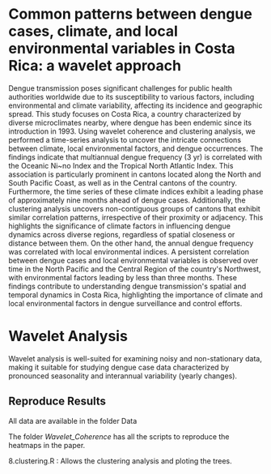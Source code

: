 # Common patterns between dengue cases, climate, and local environmental variables in Costa Rica: a wavelet approach

Dengue transmission poses significant challenges for public health authorities worldwide due to its susceptibility to various factors, including environmental and climate variability, affecting its incidence and geographic spread. This study focuses on Costa Rica, a country characterized by diverse microclimates nearby, where dengue has been endemic since its introduction in 1993. Using wavelet coherence and clustering analysis, we performed a time-series analysis to uncover the intricate connections between climate, local environmental factors, and dengue occurrences. The findings indicate that multiannual dengue frequency (3 yr) is correlated with the Oceanic Ni\~no Index and the Tropical North Atlantic Index. This association is particularly prominent in cantons located along the North and South Pacific Coast, as well as in the Central cantons of the country. Furthermore, the time series of these climate indices exhibit a leading phase of approximately nine months ahead of dengue cases. Additionally, the clustering analysis uncovers non-contiguous groups of cantons that exhibit similar correlation patterns, irrespective of their proximity or adjacency. This highlights the significance of climate factors in influencing dengue dynamics across diverse regions, regardless of spatial closeness or distance between them. On the other hand, the annual dengue frequency was correlated with local environmental indices. A persistent correlation between dengue cases and local environmental variables is observed over time in the North Pacific and the Central Region of the country's Northwest, with environmental factors leading by less than three months. These findings contribute to understanding dengue transmission's spatial and temporal dynamics in Costa Rica, highlighting the importance of climate and local environmental factors in dengue surveillance and control efforts.

# Wavelet Analysis

Wavelet analysis is well-suited for examining noisy and non-stationary data, making it suitable for studying dengue case data characterized by pronounced seasonality and interannual variability (yearly changes). 

## Reproduce Results

All data are available in the folder Data

The folder *Wavelet_Coherence* has all the scripts to reproduce the heatmaps in the paper.

8.clustering.R : Allows the clustering analysis and ploting the trees.



